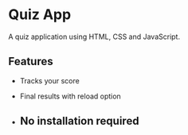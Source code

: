 # Quiz App
A quiz application using HTML, CSS and JavaScript.

## Features
- Tracks your score
- Final results with reload option

- ## No installation required
